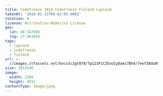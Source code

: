 ```yaml
---
title: Codefreeze 2019 Codefreeze Finland Lapland
takenAt: '2019-01-11T09:02:05.000Z'
rotation: 0
license: Attribution-NoDerivs License
geo:
  lat: 68.347008
  lng: 27.461669
tags:
  - lapland
  - codefreeze
  - finland
url: >-
  //images.ctfassets.net/bncv3c2gt878/7p121PiCZGsU1yDami7Bh4/7eef38da95728f956639a5f3bf909ae4/codefreeze-2019-codefreeze-finland-lapland_32863157038_o
size: 3012546
image:
  width: 2268
  height: 4032
contentType: image/jpeg
---
```


